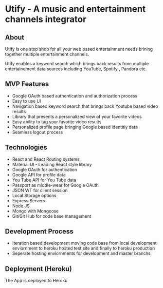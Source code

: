 # Utify - A music and entertainment channels integrator

## About

Utify is one stop shop for all your web based entertainment needs brining together multiple entertainment channels.

Utify enables a keyword search which brings back results from multiple entertainement data sources including YouTube, Spotify , Pandora etc. 

## MVP Features

* Google OAuth based authentication and authorization process
* Easy to use UI
* Navigation based keyword search that brings back Youtube based video results
* Library that presents a personalized view of your favorite videos
* Easy ability to tag your favorite video results 
* Personalized profile page bringing Google based identitiy data
* Seamless logout process

## Technologies

* React and React Routing systems
* Material UI - Leading React style library
* Google OAuth for authentication
* Google API for profile data
* You Tube API for You Tube data
* Passport as middle-wear for Google OAuth
* JSON WT for client session
* Local Storage options
* Express Servers
* Node JS
* Mongo with Mongoose
* Git/Git Hub for code base management

## Development Process

* Iteration based development moving code base from local development enviornment to heroku hosted test site and finally to heroku production
* Seperate hosting enviornments for development and master branchs

## Deployment (Heroku)

The App is deployed to Heroku
